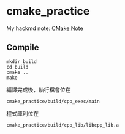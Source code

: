 # cmake_practice

My hackmd note: [CMake Note](https://hackmd.io/c2bHFM66RvG6N-4yP8ouyA?view)


## Compile

```
mkdir build
cd build
cmake ..
make
```

編譯完成後，執行檔會位在
```
cmake_practice/build/cpp_exec/main
```

程式庫則位在
```
cmake_practice/build/cpp_lib/libcpp_lib.a
```
